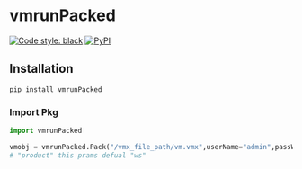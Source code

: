 # vmrunPacked

[![Code style: black](https://img.shields.io/badge/code%20style-black-000000.svg)](https://github.com/python/black)
[![PyPI](https://img.shields.io/pypi/v/google-play-scraper.svg)](https://pypi.org/project/vmrunPacked)

## Installation
```
pip install vmrunPacked
```

### Import Pkg

``` python
import vmrunPacked

vmobj = vmrunPacked.Pack("/vmx_file_path/vm.vmx",userName="admin",passWord="admin@123")
# "product" this prams defual "ws"
```
